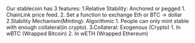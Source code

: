 Our stablecoin has 3 features:
1.Relative Stability: Anchored or pegged
    1. ChainLink price feed.
    2. Set a function to exchange Eth or BTC -> dollar
2.Stability Mechanism(Minting): Algorithmic
    1. People can only mint stable with enough collateral(in crypto).
3.Collateral: Exogenous (Crypto)
    1. In wBTC (Wrapped Bitcoin)
    2. In wETH (Wrapped Ethereum)